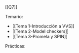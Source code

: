 [[Q7]]

Temario:
+ [[Tema 1-Introducción a VVS]]
+ [[Tema 2-Model checkers]]
+ [[Tema 3-Promela y SPIN]]

Prácticas:
